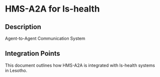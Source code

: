 # HMS-A2A for ls-health

## Description

Agent-to-Agent Communication System

## Integration Points

This document outlines how HMS-A2A is integrated with ls-health systems in Lesotho.
